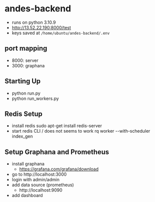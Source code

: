 # andes-backend
- runs on python 3.10.9
- http://13.52.22.190:8000/test
- keys saved at `/home/ubuntu/andes-backend/.env`


## port mapping
- 8000: server
- 3000: graphana

## Starting Up
- python run.py
- python run_workers.py


## Redis Setup
- install redis
    sudo apt-get install redis-server
- start redis CLI / does not seems to work
    rq worker --with-scheduler index_gen


## Setup Graphana and Prometheus
- install graphana
    - https://grafana.com/grafana/download
- go to http://localhost:3000
- login with admin/admin
- add data source (prometheus)
    - http://localhost:9090
- add dashboard